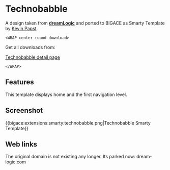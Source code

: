 # Technobabble

A design taken from **[dreamLogic](http://www.dream-logic.com/)** and ported to BIGACE as Smarty Template by [Kevin Papst](http://www.kevinpapst.de).

`<WRAP center round download>`

Get all downloads from:

[Technobabble detail page](http://www.bigace.de/plugins/detail/25-Technobabble)

`</WRAP>`

## Features

This template displays home and the first navigation level.

## Screenshot

{{bigace:extensions:smarty:technobabble.png|Technobabble Smarty Template}}

## Web links

The original domain is not existing any longer. Its parked now: dream-logic.com

